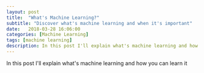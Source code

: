 ```yaml
---
layout: post
title:  "What's Machine Learning?"
subtitle: "Discover what's machine learning and when it's important"
date:   2018-03-28 16:06:00
categories: [Machine Learning]
tags: [machine learning]
description: In this post I'll explain what's machine learning and how you can learn it.
---
```


In this post I'll explain what's machine learning and how you can learn it